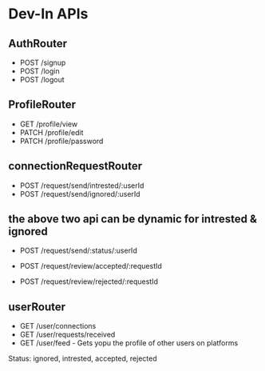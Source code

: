 # Dev-In APIs
## AuthRouter
- POST /signup
- POST /login
- POST /logout

## ProfileRouter
- GET /profile/view
- PATCH /profile/edit
- PATCH /profile/password

## connectionRequestRouter
- POST /request/send/intrested/:userId
- POST /request/send/ignored/:userId
## the above two api can be dynamic for intrested & ignored
- POST /request/send/:status/:userId


- POST /request/review/accepted/:requestId
- POST /request/review/rejected/:requestId

## userRouter
- GET /user/connections
- GET /user/requests/received
- GET /user/feed - Gets yopu the profile of other users on platforms

 
Status: ignored, intrested, accepted, rejected